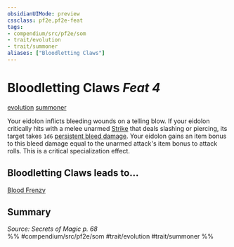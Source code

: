 ```yaml
---
obsidianUIMode: preview
cssclass: pf2e,pf2e-feat
tags:
- compendium/src/pf2e/som
- trait/evolution
- trait/summoner
aliases: ["Bloodletting Claws"]
---
```

# Bloodletting Claws  *Feat 4*  
[evolution](rules/traits/evolution-som.md)  [summoner](rules/traits/summoner-som.md)  


Your eidolon inflicts bleeding wounds on a telling blow. If your eidolon critically hits with a melee unarmed [Strike](rules/actions/strike.md) that deals slashing or piercing, its target takes `1d6` [persistent bleed damage](rules/conditions.md#Persistent%20Damage). Your eidolon gains an item bonus to this bleed damage equal to the unarmed attack's item bonus to attack rolls. This is a critical specialization effect.

## Bloodletting Claws leads to...

[Blood Frenzy](compendium/feats/blood-frenzy-som.md)

## Summary

*Source: Secrets of Magic p. 68*  
%% #compendium/src/pf2e/som #trait/evolution #trait/summoner %%